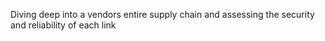 Diving deep into a vendors entire supply chain and assessing the security and reliability of each link